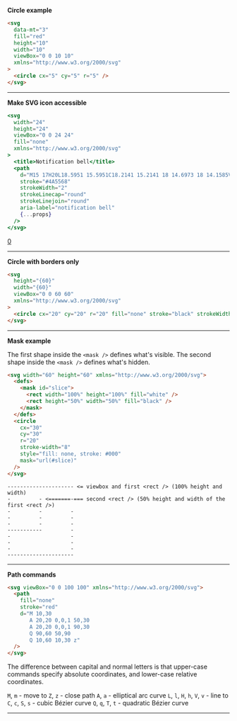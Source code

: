 **Circle example**

```html
<svg
  data-mt="3"
  fill="red"
  height="10"
  width="10"
  viewBox="0 0 10 10"
  xmlns="http://www.w3.org/2000/svg"
>
  <circle cx="5" cy="5" r="5" />
</svg>
```

---

**Make SVG icon accessible**

```jsx
<svg
  width="24"
  height="24"
  viewBox="0 0 24 24"
  fill="none"
  xmlns="http://www.w3.org/2000/svg"
>
  <title>Notification bell</title>
  <path
    d="M15 17H20L18.5951 15.5951C18.2141 15.2141 18 14.6973 18 14.1585V11C18 8.38757 16.3304 6.16509 14 5.34142V5C14 3.89543 13.1046 3 12 3C10.8954 3 10 3.89543 10 5V5.34142C7.66962 6.16509 6 8.38757 6 11V14.1585C6 14.6973 5.78595 15.2141 5.40493 15.5951L4 17H9M15 17V18C15 19.6569 13.6569 21 12 21C10.3431 21 9 19.6569 9 18V17M15 17H9"
    stroke="#4A5568"
    strokeWidth="2"
    strokeLinecap="round"
    strokeLinejoin="round"
    aria-label="notification bell"
    {...props}
  />
</svg>
```

[0](https://css-tricks.com/accessible-svgs/)

---

**Circle with borders only**

```html
<svg
  height="{60}"
  width="{60}"
  viewBox="0 0 60 60"
  xmlns="http://www.w3.org/2000/svg"
>
  <circle cx="20" cy="20" r="20" fill="none" stroke="black" strokeWidth="5" />
</svg>
```

---

**Mask example**

The first shape inside the `<mask />` defines what's visible.
The second shape inside the `<mask />` defines what's hidden.

```html
<svg width="60" height="60" xmlns="http://www.w3.org/2000/svg">
  <defs>
    <mask id="slice">
      <rect width="100%" height="100%" fill="white" />
      <rect height="50%" width="50%" fill="black" />
    </mask>
  </defs>
  <circle
    cx="30"
    cy="30"
    r="20"
    stroke-width="8"
    style="fill: none, stroke: #000"
    mask="url(#slice)"
  />
</svg>
```

```
--------------------- <= viewbox and first <rect /> (100% height and width)
-         - <=======-=== second <rect /> (50% height and width of the first <rect />)
-         -         -
-         -         -
-         -         -
-----------         -
-                   -
-                   -
-                   -
---------------------
```

---

**Path commands**

```html
<svg viewBox="0 0 100 100" xmlns="http://www.w3.org/2000/svg">
  <path
    fill="none"
    stroke="red"
    d="M 10,30
       A 20,20 0,0,1 50,30
       A 20,20 0,0,1 90,30
       Q 90,60 50,90
       Q 10,60 10,30 z"
  />
</svg>
```

The difference between capital and normal letters is that upper-case commands specify absolute coordinates, and lower-case relative coordinates.

`M`, `m` - move to
`Z`, `z` - close path
`A`, `a` - elliptical arc curve
`L`, `l`, `H`, `h`, `V`, `v` - line to
`C`, `c`, `S`, `s` - cubic Bézier curve
`Q`, `q`, `T`, `t` - quadratic Bézier curve

---
